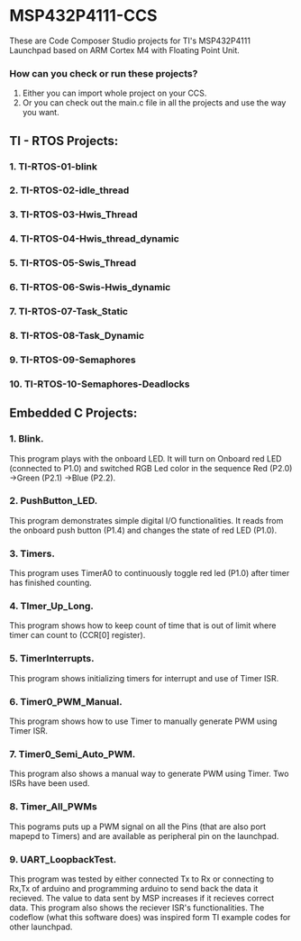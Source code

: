 # MSP432P4111-CCS
These are Code Composer Studio projects for TI's MSP432P4111 Launchpad based on ARM Cortex M4 with Floating Point Unit.

### How can you check or run these projects?  
1. Either you can import whole project on your CCS.  
2. Or you can check out the main.c file in all the projects and use the way you want.  

## TI - RTOS Projects:

### 1. TI-RTOS-01-blink
### 2. TI-RTOS-02-idle_thread
### 3. TI-RTOS-03-Hwis_Thread
### 4. TI-RTOS-04-Hwis_thread_dynamic
### 5. TI-RTOS-05-Swis_Thread 
### 6. TI-RTOS-06-Swis-Hwis_dynamic	 
### 7. TI-RTOS-07-Task_Static
### 8. TI-RTOS-08-Task_Dynamic
### 9. TI-RTOS-09-Semaphores
### 10. TI-RTOS-10-Semaphores-Deadlocks

## Embedded C Projects:  

### 1. Blink. 
This program plays with the onboard LED. It will turn on Onboard red LED (connected to P1.0) and switched RGB Led color in the sequence Red (P2.0) ->Green (P2.1) ->Blue (P2.2).  

### 2. PushButton_LED.  
This program demonstrates simple digital I/O functionalities. It reads from the onboard push button (P1.4) and changes the state of red LED (P1.0).  

### 3. Timers.  
This program uses TimerA0 to continuously toggle red led (P1.0) after timer has finished counting.  

### 4. TImer_Up_Long.  
This program shows how to keep count of time that is out of limit where timer can count to (CCR[0] register).   

### 5. TimerInterrupts.  
This program shows initializing timers for interrupt and use of Timer ISR.  

### 6. Timer0_PWM_Manual.   
This program shows how to use Timer to manually generate PWM using Timer ISR.  

### 7. Timer0_Semi_Auto_PWM.  
This program also shows a manual way to generate PWM using Timer. Two ISRs have been used.    

### 8. Timer_All_PWMs
This pograms puts up a PWM signal on all the Pins (that are also port mapepd to Timers) and are available as peripheral pin on the launchpad.

### 9. UART_LoopbackTest.  
This program was tested by either connected Tx to Rx or connecting to Rx,Tx of arduino and programming arduino to send back the data it recieved. The value to data sent by MSP increases if it recieves correct data. This program also shows the reciever ISR's functionalities.  The codeflow (what this software does) was inspired form TI example codes for other launchpad.

